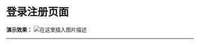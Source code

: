 ﻿# 登录注册页面

**演示效果：**
![在这里插入图片描述](https://img-blog.csdnimg.cn/20210307171501892.gif#pic_center)

----




